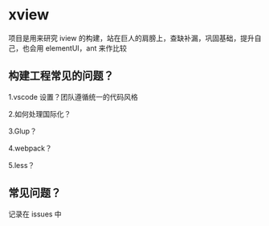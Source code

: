 # xview

项目是用来研究 iview 的构建，站在巨人的肩膀上，查缺补漏，巩固基础，提升自己，也会用 elementUI，ant 来作比较

## 构建工程常见的问题？

1.vscode 设置？团队遵循统一的代码风格

2.如何处理国际化？

3.Glup？

4.webpack？

5.less？

## 常见问题？

记录在 issues 中
